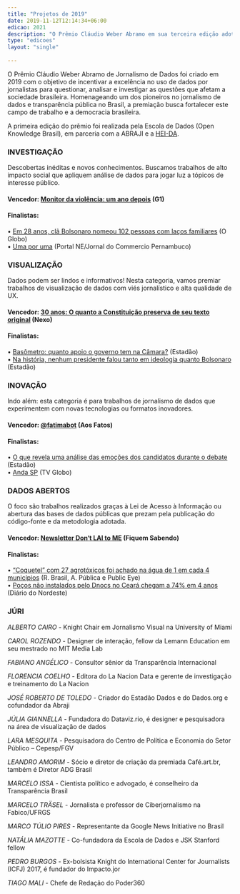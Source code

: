 ```yaml
---
title: "Projetos de 2019"
date: 2019-11-12T12:14:34+06:00
edicao: 2021
description: "O Prêmio Cláudio Weber Abramo em sua terceira edição adotou um novo formato sem categorias, para premiar os melhores trabalhos de jornalismo de dados do país."
type: "edicoes"
layout: "single"
  
---
```

O Prêmio Cláudio Weber Abramo de Jornalismo de Dados foi criado em 2019 com o objetivo de incentivar a excelência no uso de dados por jornalistas para questionar, analisar e investigar as questões que afetam a sociedade brasileira. Homenageando um dos pioneiros no jornalismo de dados e transparência pública no Brasil, a premiação busca fortalecer este campo de trabalho e a democracia brasileira.

A primeira edição do prêmio foi realizada pela Escola de Dados (Open Knowledge Brasil), em parceria com a ABRAJI e a [HEI-DA](https://premio.jornalismodedados.org/wp-content/uploads/2019/06/logo-heida-2.png).

### INVESTIGAÇÃO

Descobertas inéditas e novos conhecimentos. Buscamos trabalhos de alto impacto social que apliquem análise de dados para jogar luz a tópicos de interesse público.

#### **Vencedor**: [Monitor da violência: um ano depois](https://g1.globo.com/monitor-da-violencia/noticia/2018/09/05/monitor-da-violencia-um-ano-depois-apenas-2-dos-casos-de-morte-violenta-tem-condenados-pelos-crimes.ghtml) (G1)

#### **Finalistas**:

• [Em 28 anos, clã Bolsonaro nomeou 102 pessoas com laços familiares](https://oglobo.globo.com/brasil/em-28-anos-cla-bolsonaro-nomeou-102-pessoas-com-lacos-familiares-23837445) (O Globo)  
• [Uma por uma](http://produtos.ne10.uol.com.br/umaporuma/index.php) (Portal NE/Jornal do Commercio Pernambuco)

### VISUALIZAÇÃO

Dados podem ser lindos e informativos! Nesta categoria, vamos premiar trabalhos de visualização de dados com viés jornalístico e alta qualidade de UX.

#### **Vencedor:** [30 anos: O quanto a Constituição preserva de seu texto original](https://www.nexojornal.com.br/grafico/2018/10/05/30-anos-o-quanto-a-Constitui%C3%A7%C3%A3o-preserva-de-seu-texto-original) (Nexo)

#### **Finalistas:**

• [Basômetro: quanto apoio o governo tem na Câmara?](https://arte.estadao.com.br/politica/basometro/) (Estadão)  
• [Na história, nenhum presidente falou tanto em ideologia quanto Bolsonaro](https://www.estadao.com.br/infograficos/politica,na-historia-nenhum-presidente-falou-tanto-em-ideologia-quanto-bolsonaro,956856) (Estadão)


### INOVAÇÃO

Indo além: esta categoria é para trabalhos de jornalismo de dados que experimentem com novas tecnologias ou formatos inovadores.

#### **Vencedor**: [@fatimabot](https://twitter.com/fatimabot) (Aos Fatos)

#### **Finalistas:**

• [O que revela uma análise das emoções dos candidatos durante o debate](https://www.estadao.com.br/infograficos/politica,o-que-revela-uma-analise-das-emocoes-dos-candidatos-durante-o-debate,923037) (Estadão)  
• [Anda SP](https://globoplay.globo.com/v/7739832/programa/) (TV Globo)

### DADOS ABERTOS

O foco são trabalhos realizados graças à Lei de Acesso à Informação ou abertura das bases de dados públicas que prezam pela publicação do código-fonte e da metodologia adotada.

#### **Vencedor:** [Newsletter Don‘t LAI to ME](https://fiquemsabendo.com.br/transparencia/newsletter-dont-lai-to-me/) (Fiquem Sabendo)

#### **Finalistas:**

• [“Coquetel” com 27 agrotóxicos foi achado na água de 1 em cada 4 municípios](https://reporterbrasil.org.br/2019/04/coquetel-com-27-agrotoxicos-foi-achado-na-agua-de-1-em-cada-4-municipios/) (R. Brasil, A. Pública e Public Eye)  
• [Poços não instalados pelo Dnocs no Ceará chegam a 74% em 4 anos](https://diariodonordeste.verdesmares.com.br/editorias/politica/pocos-nao-instalados-pelo-dnocs-no-ceara-chegam-a-74-em-4-anos-1.2134513) (Diário do Nordeste)

### JÚRI
*ALBERTO CAIRO* - Knight Chair em Jornalismo Visual na University of Miami

*CAROL ROZENDO* - Designer de interação, fellow da Lemann Education em seu mestrado no MIT Media Lab

*FABIANO ANGÉLICO* - Consultor sênior da Transparência Internacional

*FLORENCIA COELHO* - Editora do La Nacion Data e gerente de investigação e treinamento do La Nacion

*JOSÉ ROBERTO DE TOLEDO* - Criador do Estadão Dados e do Dados.org e cofundador da Abraji

*JÚLIA GIANNELLA* - Fundadora do Dataviz.rio, é designer e pesquisadora na área de visualização de dados

*LARA MESQUITA* - Pesquisadora do Centro de Política e Economia do Setor Público – Cepesp/FGV

*LEANDRO AMORIM* - Sócio e diretor de criação da premiada Café.art.br, também é Diretor ADG Brasil

*MARCELO ISSA* - Cientista político e advogado, é conselheiro da Transparência Brasil

*MARCELO TRÄSEL* - Jornalista e professor de Ciberjornalismo na Fabico/UFRGS

*MARCO TÚLIO PIRES* - Representante da Google News Initiative no Brasil

*NATÁLIA MAZOTTE* - Co-fundadora da Escola de Dados e JSK Stanford fellow

*PEDRO BURGOS* - Ex-bolsista Knight do International Center for Journalists (ICFJ) 2017, é fundador do Impacto.jor

*TIAGO MALI* - Chefe de Redação do Poder360 